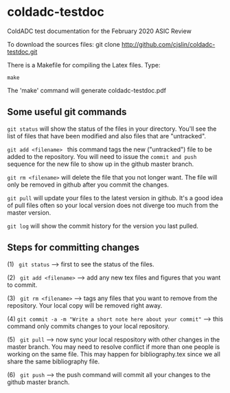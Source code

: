 # coldadc-testdoc
ColdADC test documentation for the February 2020 ASIC Review


To download the sources files:
  git clone http://github.com/cjslin/coldadc-testdoc.git



There is a Makefile for compiling the Latex files. Type:
``` 
make
```
The 'make' command will generate coldadc-testdoc.pdf

## Some useful git commands

```git status``` will show the status of the files in your directory. You'll see the list of files that have been modified and also files that are "untracked".

```git add <filename> ``` this command tags the new ("untracked") file to be added to the repository. You will need to issue the ```commit and push``` sequence for the new file to show up in the github master branch.

```git rm <filename>``` will delete the file that you not longer want. The file will only be removed in github after you commit the changes.

```git pull``` will update your files to the latest version in github. It's a good idea of pull files often so your local version does not diverge too much from the master version.

```git log``` will show the commit history for the version you last pulled.

## Steps for committing changes
(1) ``` git status```  --> first to see the status of the files.

(2) ``` git add <filename>``` --> add any new tex files and figures that you want to commit.

(3) ``` git rm <filename>``` --> tags any files that you want to remove from the repository. Your local copy will be removed right away.

(4) ``` git commit -a -m "Write a short note here about your commit" ``` --> this command only commits changes to your local repository.

(5) ``` git pull``` --> now sync your local respository with other changes in the master branch.  You may need to resolve conflict if more than one people is working on the same file. This may happen for bibliography.tex since we all share the same bibliography file.

(6) ``` git push``` --> the push command will commit all your changes to the github master branch.


